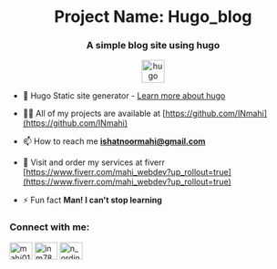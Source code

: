 <h1 align="center">Project Name: Hugo_blog</h1>
<h3 align="center">A simple blog site using hugo</h3>
<p align="center"> <a href="https://gohugo.io/" target="_blank" rel="noreferrer"> <img src="https://api.iconify.design/logos-hugo.svg" alt="hugo" width="40" height="40"/> </a> </p>

- 🔭 Hugo Static site generator - [Learn more about hugo](https://gohugo.io/)

- 👨‍💻 All of my projects are available at [https://github.com/INmahi](https://github.com/INmahi)

- 📫 How to reach me **ishatnoormahi@gmail.com**

- 📄 Visit and order my services at fiverr [https://www.fiverr.com/mahi_webdev?up_rollout=true](https://www.fiverr.com/mahi_webdev?up_rollout=true)

- ⚡ Fun fact **Man! I can't stop learning**

<h3 align="left">Connect with me:</h3>
<p align="left">
<a href="https://linkedin.com/in/mahi01" target="blank"><img align="center" src="https://raw.githubusercontent.com/rahuldkjain/github-profile-readme-generator/master/src/images/icons/Social/linked-in-alt.svg" alt="mahi01" height="30" width="40" /></a>
<a href="https://fb.com/inm787" target="blank"><img align="center" src="https://raw.githubusercontent.com/rahuldkjain/github-profile-readme-generator/master/src/images/icons/Social/facebook.svg" alt="inm787" height="30" width="40" /></a>
<a href="https://instagram.com/n_ordinary__kid___" target="blank"><img align="center" src="https://raw.githubusercontent.com/rahuldkjain/github-profile-readme-generator/master/src/images/icons/Social/instagram.svg" alt="n_ordinary__kid___" height="30" width="40" /></a>
</p>

